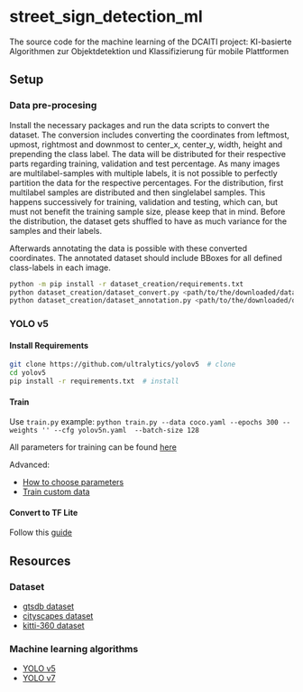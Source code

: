 # street_sign_detection_ml

The source code for the machine learning of the DCAITI project: KI-basierte Algorithmen zur Objektdetektion und Klassifizierung für mobile Plattformen

## Setup

### Data pre-procesing

Install the necessary packages and run the data scripts to convert the dataset.
The conversion includes converting the coordinates from leftmost, upmost, rightmost and downmost to center_x, center_y, width, height and prepending the class label.
The data will be distributed for their respective parts regarding training, validation and test percentage. 
As many images are multilabel-samples with multiple labels, it is not possible to perfectly partition the data for the respective percentages.
For the distribution, first multilabel samples are distributed and then singlelabel samples. This happens successively for training, validation and testing, which can, but must not benefit the training sample size, please keep that in mind. Before the distribution, the dataset gets shuffled to have as much variance for the samples and their labels. 

Afterwards annotating the data is possible with these converted coordinates. The annotated dataset should include BBoxes for all defined class-labels in each image.

``` bash
python -m pip install -r dataset_creation/requirements.txt
python dataset_creation/dataset_convert.py <path/to/the/downloaded/dataset> <path/where/the/converted/dataset/to/be/stored> <train_percentage> <val_percentage> <test_percentage>
python dataset_creation/dataset_annotation.py <path/to/the/downloaded/dataset> <path/to/the/converted/coordinates>** <path/to/the/annotated/dataset/to/be/stored>
```

### YOLO v5

#### Install Requirements

``` bash
git clone https://github.com/ultralytics/yolov5  # clone
cd yolov5
pip install -r requirements.txt  # install
```

#### Train

Use `train.py` example:
`python train.py --data coco.yaml --epochs 300 --weights '' --cfg yolov5n.yaml  --batch-size 128`

All parameters for training can be found [here](https://github.com/ultralytics/yolov5/blob/1ae91940abe9ca3e064784bb18c12271ab3157b4/train.py#L433)

Advanced:

* [How to choose parameters](https://github.com/ultralytics/yolov5/wiki/Tips-for-Best-Training-Results)
* [Train custom data](https://github.com/ultralytics/yolov5/wiki/Train-Custom-Data)

#### Convert to TF Lite

Follow this [guide](https://github.com/ultralytics/yolov5/issues/251)

## Resources

### Dataset

* [gtsdb dataset](https://benchmark.ini.rub.de/gtsdb_dataset.html)
* [cityscapes dataset](https://www.cityscapes-dataset.com/dataset-overview/)
* [kitti-360 dataset](https://www.cvlibs.net/datasets/kitti-360/index.php)

### Machine learning algorithms

* [YOLO v5](https://github.com/ultralytics/yolov5)
* [YOLO v7](https://github.com/WongKinYiu/yolov7)
